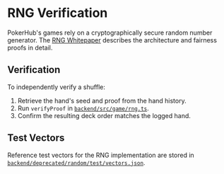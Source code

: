 # RNG Verification

PokerHub's games rely on a cryptographically secure random number generator. The [RNG Whitepaper](rng-whitepaper.md) describes the architecture and fairness proofs in detail.

## Verification

To independently verify a shuffle:

1. Retrieve the hand's seed and proof from the hand history.
2. Run `verifyProof` in [`backend/src/game/rng.ts`](../../backend/src/game/rng.ts).
3. Confirm the resulting deck order matches the logged hand.

## Test Vectors

Reference test vectors for the RNG implementation are stored in [`backend/deprecated/random/test/vectors.json`](../../backend/deprecated/random/test/vectors.json).

